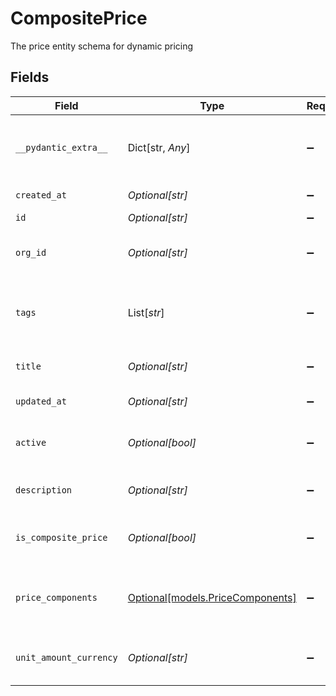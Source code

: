 # CompositePrice

The price entity schema for dynamic pricing


## Fields

| Field                                                                                              | Type                                                                                               | Required                                                                                           | Description                                                                                        | Example                                                                                            |
| -------------------------------------------------------------------------------------------------- | -------------------------------------------------------------------------------------------------- | -------------------------------------------------------------------------------------------------- | -------------------------------------------------------------------------------------------------- | -------------------------------------------------------------------------------------------------- |
| `__pydantic_extra__`                                                                               | Dict[str, *Any*]                                                                                   | :heavy_minus_sign:                                                                                 | N/A                                                                                                | {<br/>"$ref": "#/components/examples/composite-price"<br/>}                                        |
| `created_at`                                                                                       | *Optional[str]*                                                                                    | :heavy_minus_sign:                                                                                 | The price creation date                                                                            |                                                                                                    |
| `id`                                                                                               | *Optional[str]*                                                                                    | :heavy_minus_sign:                                                                                 | The price id                                                                                       |                                                                                                    |
| `org_id`                                                                                           | *Optional[str]*                                                                                    | :heavy_minus_sign:                                                                                 | The organization id the price belongs to                                                           |                                                                                                    |
| `tags`                                                                                             | List[*str*]                                                                                        | :heavy_minus_sign:                                                                                 | An arbitrary set of tags attached to the composite price                                           |                                                                                                    |
| `title`                                                                                            | *Optional[str]*                                                                                    | :heavy_minus_sign:                                                                                 | The price autogenerated title                                                                      |                                                                                                    |
| `updated_at`                                                                                       | *Optional[str]*                                                                                    | :heavy_minus_sign:                                                                                 | The price last update date                                                                         |                                                                                                    |
| `active`                                                                                           | *Optional[bool]*                                                                                   | :heavy_minus_sign:                                                                                 | Whether the price can be used for new purchases.                                                   |                                                                                                    |
| `description`                                                                                      | *Optional[str]*                                                                                    | :heavy_minus_sign:                                                                                 | A brief description of the price.                                                                  |                                                                                                    |
| `is_composite_price`                                                                               | *Optional[bool]*                                                                                   | :heavy_minus_sign:                                                                                 | The flag for prices that contain price components.                                                 |                                                                                                    |
| `price_components`                                                                                 | [Optional[models.PriceComponents]](../models/pricecomponents.md)                                   | :heavy_minus_sign:                                                                                 | A set of [price](/api/pricing#tag/simple_price_schema) components that define the composite price. |                                                                                                    |
| `unit_amount_currency`                                                                             | *Optional[str]*                                                                                    | :heavy_minus_sign:                                                                                 | Three-letter ISO currency code, in lowercase.                                                      | EUR                                                                                                |